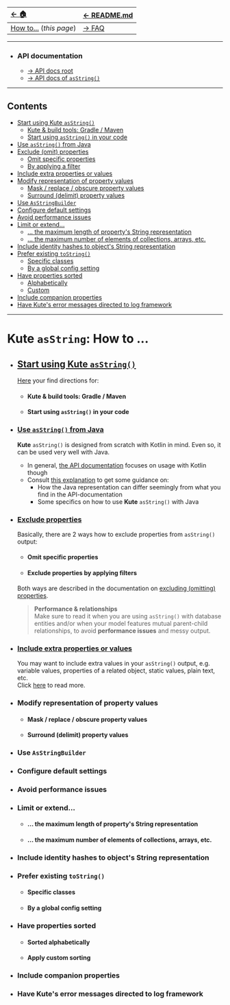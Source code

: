 | [← 🏠](../../)                   | [← README.md](../../README.md) |
|:---------------------------------|:-------------------------------|
| [How to...]() (<i>this page</i>) | [→ FAQ](../../md/faq/0-faq.md) |
<hr>

* ### API documentation
    * [→ API docs <u>root</u>](https://janhendrikvanheusden.github.io/Kute/index.html)
    * [→ API docs of <u>`asString()`</u>](https://janhendrikvanheusden.github.io/Kute/kute/nl.kute.asstring.core/as-string.html)
<hr>

## Contents
* [Start using Kute `asString()`](#start-using-kute-asstring)
  * [Kute & build tools: Gradle / Maven](#kute--build-tools-gradle--maven)
  * [Start using `asString()` in your code](#start-using-asstring-in-your-code)
* [Use `asString()` from Java](#use-asstring-from-java)
* [Exclude (omit) properties](#exclude-properties)
  * [Omit specific properties](#omit-specific-properties)
  * [By applying a filter](#exclude-properties-by-applying-filters)
* [Include extra properties or values](#include-extra-properties-or-values)
* [Modify representation of property values](#modify-representation-of-property-values)
  * [Mask / replace / obscure property values](#mask--replace--obscure-property-values)
  * [Surround (delimit) property values](#surround-delimit-property-values)
* [Use `AsStringBuilder`](#use-asstringbuilder)
* [Configure default settings](#configure-default-settings)
* [Avoid performance issues](#avoid-performance-issues)
* [Limit or extend...](#limit-or-extend)
  * [... the maximum length of property's String representation](#-the-maximum-length-of-propertys-string-representation)
  * [... the maximum number of elements of collections, arrays, etc.](#-the-maximum-number-of-elements-of-collections-arrays-etc)
* [Include identity hashes to object's String representation](#include-identity-hashes-to-objects-string-representation)
* [Prefer existing `toString()`](#prefer-existing-tostring)
  * [Specific classes](#specific-classes)
  * [By a global config setting](#by-a-global-config-setting)
* [Have properties sorted](#have-properties-sorted)
  * [Alphabetically](#sorted-alphabetically)
  * [Custom](#apply-custom-sorting)
* [Include companion properties](#include-companion-properties)
* [Have Kute's error messages directed to log framework](#have-kutes-error-messages-directed-to-log-framework)

<hr>

# Kute `asString`: How to ...

* ## [Start using Kute `asString()`](1-start-using-kute-asstring.md)
   [Here](1-start-using-kute-asstring.md) your find directions for:
   * #### Kute & build tools: Gradle / Maven
   * #### Start using `asString()` in your code

* ### [Use `asString()` from Java](use-asstring-with-java.md)
    **Kute** `asString()` is designed from scratch with Kotlin in mind.
    Even so, it can be used very well with Java.
    * In general, [the API documentation](https://janhendrikvanheusden.github.io/Kute/kute/nl.kute.asstring.core/as-string.html) focuses on usage with Kotlin though
    * Consult [this explanation](use-asstring-with-java.md) to get some guidance on:
       * How the Java representation can differ seemingly from what you find in the API-documentation
       * Some specifics on how to use **Kute** `asString()` with Java

* ### [Exclude properties](omit-values.md)
   Basically, there are 2 ways how to exclude properties from `asString()` output:
   * #### Omit specific properties
   * #### Exclude properties by applying filters
   Both ways are described in the documentation on [excluding (omitting) properties](omit-values.md).
   > **Performance & relationships**<br> 
   Make sure to read it when you are using `asString()` with database entities and/or when your model features mutual parent-child relationships, to avoid **performance issues** and messy output.

* ### [Include extra properties or values](add-extra-values.md)
   You may want to include extra values in your `asString()` output, e.g. variable values, properties of a related object, static values, plain text, etc.<br>
   Click [here](add-extra-values.md) to read more.

* ### Modify representation of property values
    * #### Mask / replace / obscure property values
    * #### Surround (delimit) property values

* ### Use `AsStringBuilder`

* ### Configure default settings

* ### Avoid performance issues

* ### Limit or extend...
    * #### ... the maximum length of property's String representation
    * #### ... the maximum number of elements of collections, arrays, etc.

* ### Include identity hashes to object's String representation

* ### Prefer existing `toString()`
    * #### Specific classes
    * #### By a global config setting

* ### Have properties sorted
    * #### Sorted alphabetically
    * #### Apply custom sorting

* ### Include companion properties

* ### Have Kute's error messages directed to log framework
